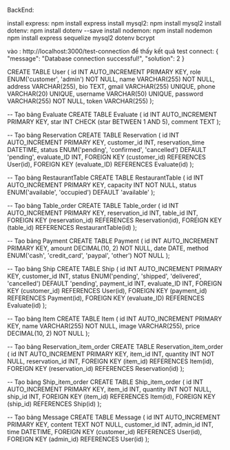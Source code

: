 BackEnd:

install express: npm install express
install mysql2: npm install mysql2
install dotenv: npm install dotenv --save
install nodemon: npm install nodemon
npm install express sequelize mysql2 dotenv bcrypt

vào : http://localhost:3000/test-connection
để thấy kết quả test connect:
{
"message": "Database connection successful!",
"solution": 2
}

CREATE TABLE User (
id INT AUTO_INCREMENT PRIMARY KEY,
role ENUM('customer', 'admin') NOT NULL,
name VARCHAR(255) NOT NULL,
address VARCHAR(255),
bio TEXT,
gmail VARCHAR(255) UNIQUE,
phone VARCHAR(20) UNIQUE,
username VARCHAR(50) UNIQUE,
password VARCHAR(255) NOT NULL,
token VARCHAR(255)
);

-- Tạo bảng Evaluate
CREATE TABLE Evaluate (
id INT AUTO_INCREMENT PRIMARY KEY,
star INT CHECK (star BETWEEN 1 AND 5),
comment TEXT
);

-- Tạo bảng Reservation
CREATE TABLE Reservation (
id INT AUTO_INCREMENT PRIMARY KEY,
customer_id INT,
reservation_time DATETIME,
status ENUM('pending', 'confirmed', 'cancelled') DEFAULT 'pending',
evaluate_ID INT,
FOREIGN KEY (customer_id) REFERENCES User(id),
FOREIGN KEY (evaluate_ID) REFERENCES Evaluate(id)
);

-- Tạo bảng RestaurantTable
CREATE TABLE RestaurantTable (
id INT AUTO_INCREMENT PRIMARY KEY,
capacity INT NOT NULL,
status ENUM('available', 'occupied') DEFAULT 'available'
);

-- Tạo bảng Table_order
CREATE TABLE Table_order (
id INT AUTO_INCREMENT PRIMARY KEY,
reservation_id INT,
table_id INT,
FOREIGN KEY (reservation_id) REFERENCES Reservation(id),
FOREIGN KEY (table_id) REFERENCES RestaurantTable(id)
);

-- Tạo bảng Payment
CREATE TABLE Payment (
id INT AUTO_INCREMENT PRIMARY KEY,
amount DECIMAL(10, 2) NOT NULL,
date DATE,
method ENUM('cash', 'credit_card', 'paypal', 'other') NOT NULL
);

-- Tạo bảng Ship
CREATE TABLE Ship (
id INT AUTO_INCREMENT PRIMARY KEY,
customer_id INT,
status ENUM('pending', 'shipped', 'delivered', 'cancelled') DEFAULT 'pending',
payment_id INT,
evaluate_ID INT,
FOREIGN KEY (customer_id) REFERENCES User(id),
FOREIGN KEY (payment_id) REFERENCES Payment(id),
FOREIGN KEY (evaluate_ID) REFERENCES Evaluate(id)
);

-- Tạo bảng Item
CREATE TABLE Item (
id INT AUTO_INCREMENT PRIMARY KEY,
name VARCHAR(255) NOT NULL,
image VARCHAR(255),
price DECIMAL(10, 2) NOT NULL
);

-- Tạo bảng Reservation_item_order
CREATE TABLE Reservation_item_order (
id INT AUTO_INCREMENT PRIMARY KEY,
item_id INT,
quantity INT NOT NULL,
reservation_id INT,
FOREIGN KEY (item_id) REFERENCES Item(id),
FOREIGN KEY (reservation_id) REFERENCES Reservation(id)
);

-- Tạo bảng Ship_item_order
CREATE TABLE Ship_item_order (
id INT AUTO_INCREMENT PRIMARY KEY,
item_id INT,
quantity INT NOT NULL,
ship_id INT,
FOREIGN KEY (item_id) REFERENCES Item(id),
FOREIGN KEY (ship_id) REFERENCES Ship(id)
);

-- Tạo bảng Message
CREATE TABLE Message (
id INT AUTO_INCREMENT PRIMARY KEY,
content TEXT NOT NULL,
customer_id INT,
admin_id INT,
time DATETIME,
FOREIGN KEY (customer_id) REFERENCES User(id),
FOREIGN KEY (admin_id) REFERENCES User(id)
);
